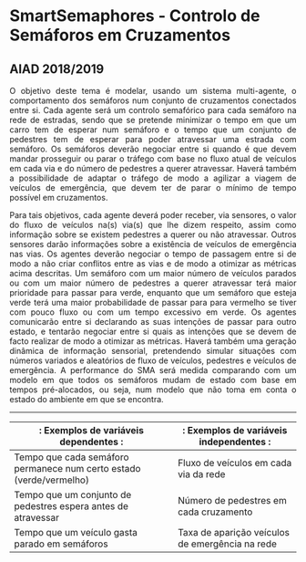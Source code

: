 # SmartSemaphores - Controlo de Semáforos em Cruzamentos

## AIAD 2018/2019

 <p align="justify"> O objetivo deste tema é modelar, usando um sistema multi-agente, o comportamento dos semáforos num conjunto de cruzamentos conectados entre si. Cada agente será um controlo semafórico para cada semáforo na rede de estradas, sendo que se pretende minimizar o tempo em que um carro tem de esperar num semáforo e o tempo que um conjunto de pedestres tem de esperar para poder atravessar uma estrada com semáforo. Os semáforos deverão negociar entre si quando é que devem mandar prosseguir ou parar o tráfego com base no fluxo atual de veículos em cada via e do número de pedestres a querer atravessar. Haverá também a possibilidade de adaptar o tráfego de modo a agilizar a viagem de veículos de emergência, que devem ter de parar o mínimo de tempo possível em cruzamentos. </p>
 <p align="justify"> Para tais objetivos, cada agente deverá poder receber, via sensores, o valor do fluxo de veículos na(s) via(s) que lhe dizem respeito, assim como informação sobre se existem pedestres a querer ou não atravessar. Outros sensores darão informações sobre a existência de veículos de emergência nas vias. Os agentes deverão negociar o tempo de passagem entre si de modo a não criar conflitos entre as vias e de modo a otimizar as métricas acima descritas. Um semáforo com um maior número de veículos parados ou com um maior número de pedestres a querer atravessar terá maior prioridade para passar para verde, enquanto que um semáforo que esteja verde terá uma maior probabilidade de passar para para vermelho se tiver com pouco fluxo ou com um tempo excessivo em verde. Os agentes comunicarão entre si declarando as suas intenções de passar para outro estado, e tentarão negociar entre si quais as intenções que se devem de facto realizar de modo a otimizar as métricas. Haverá também uma geração dinâmica de informação sensorial, pretendendo simular situações com números variados e aleatórios de fluxo de veículos, pedestres e veículos de emergência. A performance do SMA será medida comparando com um modelo em que todos os semáforos mudam de estado com base em tempos pré-alocados, ou seja, num modelo que não toma em conta o estado do ambiente em que se encontra.  </p>
 
 ***

|: Exemplos de variáveis dependentes  :|: Exemplos de variáveis independentes :|
| ------------- | ------------- |
| Tempo que cada semáforo permanece num certo estado (verde/vermelho)  | Fluxo de veículos em cada via da rede |
| Tempo que um conjunto de pedestres espera antes de atravessar  | Número de pedestres em cada cruzamento  |
| Tempo que um veículo gasta parado em semáforos  | Taxa de aparição veículos de emergência na rede |





